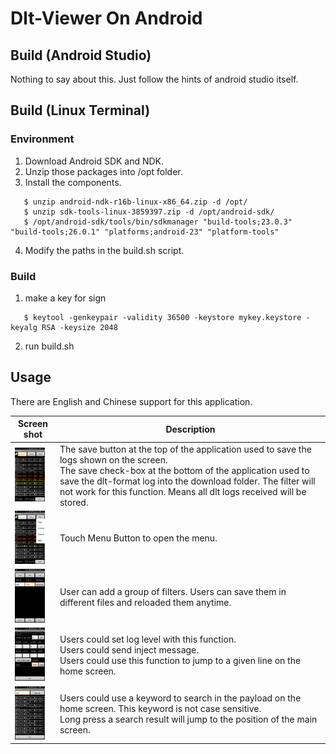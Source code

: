# Dlt-Viewer On Android

## Build (Android Studio)

Nothing to say about this. Just follow the hints of android studio itself.

## Build (Linux Terminal)

### Environment
1. Download Android SDK and NDK.
2. Unzip those packages into /opt folder.
3. Install the components.
```(base)
   $ unzip android-ndk-r16b-linux-x86_64.zip -d /opt/
   $ unzip sdk-tools-linux-3859397.zip -d /opt/android-sdk/
   $ /opt/android-sdk/tools/bin/sdkmanager "build-tools;23.0.3" "build-tools;26.0.1" "platforms;android-23" "platform-tools"
```
4. Modify the paths in the build.sh script.

### Build
1. make a key for sign
```(shell)
   $ keytool -genkeypair -validity 36500 -keystore mykey.keystore -keyalg RSA -keysize 2048
```
2. run build.sh


## Usage

There are English and Chinese support for this application.

| Screen shot                 | Description                              |
| --------------------------- | ---------------------------------------- |
| <img src="doc/home.png" width="48">       | The save button at the top of the application used to save the logs shown on the screen. <br/> The save check-box at the bottom of the application used to save the dlt-format log into the download folder. The filter will not work for this function. Means all dlt logs received will be stored. |
| <img src="doc/menu.png" width="48">       | Touch Menu Button to open the menu.   |
| <img src="doc/filter.png" width="48">   | User can add a group of filters. Users can save them in different files and reloaded them anytime. |
| <img src="doc/control.png" width="48"> | Users could set log level with this function. <br/> Users could send inject message.  <br/> Users could use this function to jump to a given line on the home screen. |
| <img src="doc/search.png" width="48">   | Users could use a keyword to search in the payload on the home screen. This keyword is not case sensitive.  <br/> Long press a search result will jump to the position of the main screen. |
